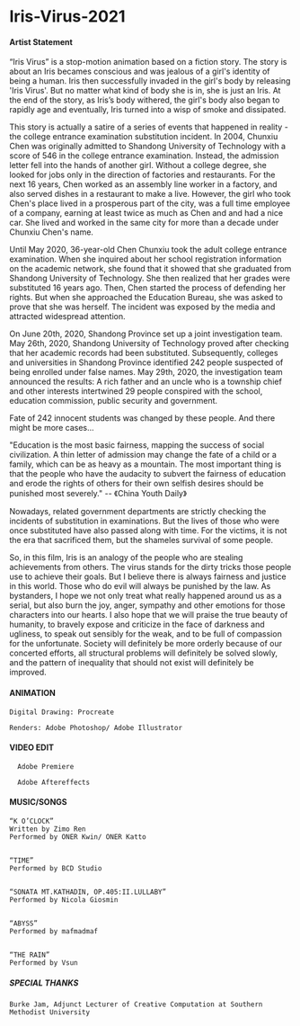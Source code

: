 # Iris-Virus-2021

#### Artist Statement

“Iris Virus” is a stop-motion animation based on a fiction story. The story is about an Iris becames conscious and was jealous of a girl's identity of being a human. Iris then successfully invaded in the girl's body by releasing 'Iris Virus'. But no matter what kind of body she is in, she is just an Iris.  At the end of the story, as Iris’s body withered, the girl's body also began to rapidly age and eventually, Iris turned into a wisp of smoke and dissipated.
       
       
This story is actually a satire of a series of events that happened in reality - the college entrance examination substitution incident.
In 2004, Chunxiu Chen was originally admitted to Shandong University of Technology with a score of 546 in the college entrance examination. Instead, the admission letter fell into the hands of another girl. 
Without a college degree, she looked for jobs only in the direction of factories and restaurants. For the next 16 years, Chen worked as an assembly line worker in a factory, and also served dishes in a restaurant to make a live.
However, the girl who took Chen's place lived in a prosperous part of the city, was a full time employee of a company, earning at least twice as much as Chen and and had a nice car. She lived and worked in the same city for more than a decade under Chunxiu Chen's name.


Until May 2020, 36-year-old Chen Chunxiu took the adult college entrance examination. When she inquired about her school registration information on the academic network, she found that it showed that she graduated from Shandong University of Technology. She then realized that her grades were substituted 16 years ago.
Then, Chen started the process of defending her rights. But when she approached the Education Bureau, she was asked to prove that she was herself. The incident was exposed by the media and attracted widespread attention. 
      
   On June 20th, 2020, Shandong Province set up a joint investigation team.
   May 26th, 2020, Shandong University of Technology proved after checking that her academic records had been substituted.
                   Subsequently, colleges and universities in Shandong Province identified 242 people suspected of being enrolled under false names.
   May 29th, 2020, the investigation team announced the results: A rich father and an uncle who is a township chief and other interests intertwined 29 people conspired with the school, education commission, public security and government.
      
      
Fate of 242 innocent students was changed by these people. And there might be more cases...

"Education is the most basic fairness, mapping the success of social civilization. A thin letter of admission may change the fate of a child or a family, which can be as heavy as a mountain. The most important thing is that the people who have the audacity to subvert the fairness of education and erode the rights of others for their own selfish desires should be punished most severely."
                                                                                                                        -- 《China Youth Daily》
                                                                                                                        
Nowadays, related government departments are strictly checking the incidents of substitution in examinations. But the lives of those who were once substituted have also passed along with time. For the victims, it is not the era that sacrificed them, but the shameles survival of some people.
      
      
So, in this film, Iris is an analogy of the people who are stealing achievements from others. The virus stands for the dirty tricks those people use to achieve their goals. But I believe there is always fairness and justice in this world. Those who do evil will always be punished by the law. As bystanders, I hope we not only treat what really happened around us as a serial, but also burn the joy, anger, sympathy and other emotions for those characters into our hearts. I also hope that we will praise the true beauty of humanity, to bravely expose and criticize in the face of darkness and ugliness, to speak out sensibly for the weak, and to be full of compassion for the unfortunate. Society will definitely be more orderly because of our concerted efforts, all structural problems will definitely be solved slowly, and the pattern of inequality that should not exist will definitely be improved.





#### ANIMATION

    Digital Drawing: Procreate

    Renders: Adobe Photoshop/ Adobe Illustrator




#### VIDEO EDIT

      Adobe Premiere

      Adobe Aftereffects



#### MUSIC/SONGS

    “K O’CLOCK”
    Written by Zimo Ren
    Performed by ONER Kwin/ ONER Katto


    “TIME”
    Performed by BCD Studio
    

    “SONATA MT.KATHADIN, OP.405:II.LULLABY”
    Performed by Nicola Giosmin


    “ABYSS”
    Performed by mafmadmaf


    “THE RAIN”
    Performed by Vsun





##### SPECIAL THANKS

    Burke Jam, Adjunct Lecturer of Creative Computation at Southern Methodist University

